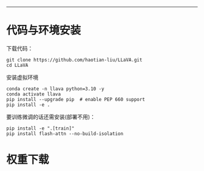 ****
# 代码与环境安装
下载代码：
```shell
git clone https://github.com/haotian-liu/LLaVA.git
cd LLaVA
```

安装虚拟环境

```shell
conda create -n llava python=3.10 -y
conda activate llava
pip install --upgrade pip  # enable PEP 660 support
pip install -e .
```

要训练微调的话还需安装(部署不用)：
```shell
pip install -e ".[train]"
pip install flash-attn --no-build-isolation
```

# 权重下载
